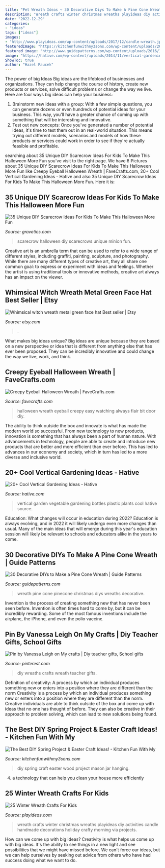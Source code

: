 ```yaml
---
title: "Pet Wreath Ideas ~ 30 Decorative Diys To Make A Pine Cone Wreath"
description: "Wreath crafts winter christmas wreaths playideas diy activities candle handmade decorations holiday crafty morning via projects"
date: "2022-12-29"
categories:
- "ideas"
tags: ["ideas"]
images:
- "http://www.playideas.com/wp-content/uploads/2017/12/candle-wreath.jpg"
featuredImage: "https://kitchenfunwithmy3sons.com/wp-content/uploads/2016/02/the-best-diy-easter-and-spring-craft-ideas-7.jpg"
featured_image: "http://www.guidepatterns.com/wp-content/uploads/2016/11/Pinecone-Wreaths-to-Make-for-Christmas.jpg"
image: "https://hative.com/wp-content/uploads/2014/11/vertical-gardening-ideas/19-vertical-vegetable-garden-plastic-bottles.jpg"
ShowToc: true
author: "Hazel Paucek"
---
```



The power of big Ideas
Big ideas are the lifeblood of businesses and organizations. They can help change the course of history, create new products or services, solve difficult problems or change the way we live.
Here are four ways big ideas can help your business: 
1. Brainstorm new ideas with a group: With a few simple questions, you can generate dozens or even hundreds of potential ideas for your business. This way, you'll have a greater chance of coming up with something that will be interesting and innovative.
2. Test out new concepts: Once you've generated a number of potential ideas, it's time to test them out in an real-world situation. This means trying out different models, scenarios and models of how these products or services could work in order to see if they're actually feasible and profitable. 

	

		
searching about 35 Unique DIY Scarecrow Ideas For Kids To Make This Halloween More Fun you've visit to the right page. We have 8 Pictures about 35 Unique DIY Scarecrow Ideas For Kids To Make This Halloween More Fun like Creepy Eyeball Halloween Wreath | FaveCrafts.com, 20+ Cool Vertical Gardening Ideas - Hative and also 35 Unique DIY Scarecrow Ideas For Kids To Make This Halloween More Fun. Here it is:
		
    
## 35 Unique DIY Scarecrow Ideas For Kids To Make This Halloween More Fun

<img loading=lazy src="http://www.gravetics.com/wp-content/uploads/2017/07/Minion-Scarecrows.jpg" onerror="this.onerror=null;this.src='https://tse1.mm.bing.net/th?id=OIP.IyYFXL_OQj4kcevLSJguSgHaNK&amp;pid=15.1';" alt="35 Unique DIY Scarecrow Ideas For Kids To Make This Halloween More Fun">

_Source: gravetics.com_

>scarecrow halloween diy scarecrows unique minion fun. 

	

Creative art is an umbrella term that can be used to refer to a wide range of different styles, including graffiti, painting, sculpture, and photography. While there are many different types of creative art, they all share one common goal: to express or experiment with ideas and feelings. Whether the artist is using traditional tools or innovative methods, creative art always has an impact on the viewer.

    
## Whimsical Witch Wreath Metal Green Face Hat Best Seller | Etsy

<img loading=lazy src="https://i.etsystatic.com/21522399/r/il/05716c/2536659635/il_1588xN.2536659635_i2c2.jpg" onerror="this.onerror=null;this.src='https://tse1.mm.bing.net/th?id=OIP.b20Tywt_REe474Z7CklBlQHaJ3&amp;pid=15.1';" alt="Whimsical witch wreath metal green face hat Best seller | Etsy">

_Source: etsy.com_

>. 

	

What makes big ideas unique?
Big ideas are unique because they are based on a new perspective or idea that is different from anything else that has ever been proposed. They can be incredibly innovative and could change the way we live, work, and think.

    
## Creepy Eyeball Halloween Wreath | FaveCrafts.com

<img loading=lazy src="http://irepo.primecp.com/2018/10/390929/Creepy-Eyeball-Halloween-Wreath_ExtraLarge900_ID-2963480.png?v=2963480" onerror="this.onerror=null;this.src='https://tse1.mm.bing.net/th?id=OIP.4EmSXknRP_kJDv_5i7SM_wHaGo&amp;pid=15.1';" alt="Creepy Eyeball Halloween Wreath | FaveCrafts.com">

_Source: favecrafts.com_

>halloween wreath eyeball creepy easy watching always flair bit door diy. 

	

The ability to think outside the box and innovate is what has made the modern world so successful. From new technology to new products, innovation is something that has always been a part of human nature. With advancements in technology, people are able to create and introduce new products that are better and more efficient than ever before. This has led to advances in our economy and society, which in turn has led to a more diverse and inclusive world.

    
## 20+ Cool Vertical Gardening Ideas - Hative

<img loading=lazy src="https://hative.com/wp-content/uploads/2014/11/vertical-gardening-ideas/19-vertical-vegetable-garden-plastic-bottles.jpg" onerror="this.onerror=null;this.src='https://tse2.mm.bing.net/th?id=OIP.-1rAeGGo5Eubj9ucKLSJLwHaLH&amp;pid=15.1';" alt="20+ Cool Vertical Gardening Ideas - Hative">

_Source: hative.com_

>vertical garden vegetable gardening bottles plastic plants cool hative source. 

	

Education: What changes will occur in education during 2022?
Education is always evolving, and in 2022 it will likely undergo even more changes than usual. Many of the main ideas that will emerge during this year's education session will likely be relevant to schools and educators alike in the years to come.

    
## 30 Decorative DIYs To Make A Pine Cone Wreath | Guide Patterns

<img loading=lazy src="http://www.guidepatterns.com/wp-content/uploads/2016/11/Pinecone-Wreaths-to-Make-for-Christmas.jpg" onerror="this.onerror=null;this.src='https://tse3.mm.bing.net/th?id=OIP.mnaTS_KW5HnHg84hI12FSwHaIn&amp;pid=15.1';" alt="30 Decorative DIYs to Make a Pine Cone Wreath | Guide Patterns">

_Source: guidepatterns.com_

>wreath pine cone pinecone christmas diys wreaths decorative. 

	

Invention is the process of creating something new that has never been seen before. Invention is often times hard to come by, but it can be incredibly rewarding. Some of the most famous inventions include the airplane, the iPhone, and even the polio vaccine.

    
## Pin By Vanessa Leigh On My Crafts | Diy Teacher Gifts, School Gifts

<img loading=lazy src="https://i.pinimg.com/originals/75/d7/0a/75d70a645fa7e0cbee963dfa43bf691b.jpg" onerror="this.onerror=null;this.src='https://tse4.mm.bing.net/th?id=OIP.BAFm4UmVqNTR_IHt-SnzdQHaJ6&amp;pid=15.1';" alt="Pin by Vanessa Leigh on My crafts | Diy teacher gifts, School gifts">

_Source: pinterest.com_

>diy wreaths crafts wreath teacher gifts. 

	

Definition of creativity: A process by which an individual produces something new or enters into a position where they are different than the norm
Creativity is a process by which an individual produces something new or enters into a position where they are different than the norm. Creative individuals are able to think outside of the box and come up with ideas that no one has thought of before. They can also be creative in their approach to problem solving, which can lead to new solutions being found.

    
## The Best DIY Spring Project &amp; Easter Craft Ideas! - Kitchen Fun With My

<img loading=lazy src="https://kitchenfunwithmy3sons.com/wp-content/uploads/2016/02/the-best-diy-easter-and-spring-craft-ideas-7.jpg" onerror="this.onerror=null;this.src='https://tse3.mm.bing.net/th?id=OIP.XCh6hfHpBCWK5lipBPdoJgHaJ7&amp;pid=15.1';" alt="The Best DIY Spring Project &amp; Easter Craft Ideas! - Kitchen Fun With My">

_Source: kitchenfunwithmy3sons.com_

>diy spring craft easter wood project mason jar hanging. 

	

4. a technology that can help you clean your house more efficiently

    
## 25 Winter Wreath Crafts For Kids

<img loading=lazy src="http://www.playideas.com/wp-content/uploads/2017/12/candle-wreath.jpg" onerror="this.onerror=null;this.src='https://tse4.mm.bing.net/th?id=OIP.bOUwdiEaRxG78p4B3NRnWwHaHa&amp;pid=15.1';" alt="25 Winter Wreath Crafts For Kids">

_Source: playideas.com_

>wreath crafts winter christmas wreaths playideas diy activities candle handmade decorations holiday crafty morning via projects. 

	

How can we come up with big ideas?
Creativity is what helps us come up with big ideas. It's the ability to see things in a new light and see possibilities that we might have missed before. We can't force our ideas, but we can help ourselves by seeking out advice from others who have had success doing what we want to do.

